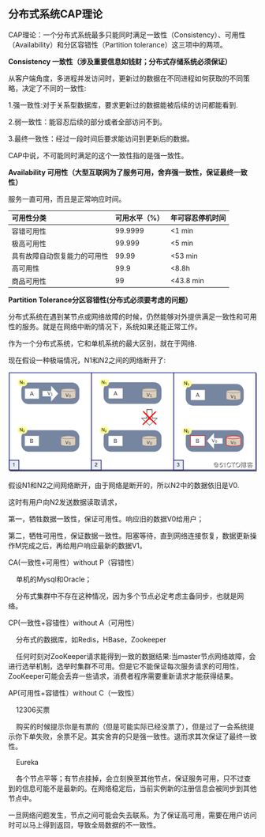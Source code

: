 ## 分布式系统CAP理论

CAP理论：一个分布式系统最多只能同时满足一致性（Consistency）、可用性（Availability）和分区容错性（Partition tolerance）这三项中的两项。

**Consistency 一致性（涉及重要信息如钱财；分布式存储系统必须保证）**

从客户端角度，多进程并发访问时，更新过的数据在不同进程如何获取的不同策略，决定了不同的一致性:

1.强一致性:对于关系型数据库，要求更新过的数据能被后续的访问都能看到.

2.弱一致性：能容忍后续的部分或者全部访问不到。

3.最终一致性：经过一段时间后要求能访问到更新后的数据。

CAP中说，不可能同时满足的这个一致性指的是强一致性。

**Availability 可用性（大型互联网为了服务可用，舍弃强一致性，保证最终一致性）**

服务一直可用，而且是正常响应时间。

| 可用性分类 | 可用水平（%） | 年可容忍停机时间 |
| :--- | :--- | :--- |
| 容错可用性 | 99.9999 | &lt;1 min |
| 极高可用性 | 99.999 | &lt;5 min |
| 具有故障自动恢复能力的可用性 | 99.99 | &lt;53 min |
| 高可用性 | 99.9 | &lt;8.8h |
| 商品可用性 | 99 | &lt;43.8 min |

**Partition Tolerance分区容错性\(分布式必须要考虑的问题）**

分布式系统在遇到某节点或网络故障的时候，仍然能够对外提供满足一致性和可用性的服务。就是在网络中断的情况下，系统如果还能正常工作。

作为一个分布式系统，它和单机系统的最大区别，就在于网络.

现在假设一种极端情况，N1和N2之间的网络断开了:

![img](/static/image/1534597032402489.png)

假设N1和N2之间网络断开，由于网络是断开的，所以N2中的数据依旧是V0.

这时有用户向N2发送数据读取请求，

第一，牺牲数据一致性，保证可用性。响应旧的数据V0给用户；

第二，牺牲可用性，保证数据一致性。阻塞等待，直到网络连接恢复，数据更新操作M完成之后，再给用户响应最新的数据V1。

CA\(一致性+可用性）without P（容错性）

    单机的Mysql和Oracle；

    分布式集群中不存在这种情况，因为多个节点必定考虑主备同步，也就是网络。

CP\(一致性+容错性）without A（可用性）

    分布式的数据库，如Redis，HBase，Zookeeper

    任何时刻对ZooKeeper请求能得到一致的数据结果:当master节点网络故障，会进行选举机制，选举时集群不可用。但是它不能保证每次服务请求的可用性，ZooKeeper可能会丢弃一些请求，消费者程序需要重新请求才能获得结果。

AP\(可用性+容错性）without C（一致性）

    12306买票

    购买的时候提示你是有票的（但是可能实际已经没票了），但是过了一会系统提示你下单失败，余票不足。其实舍弃的只是强一致性。退而求其次保证了最终一致性。

    Eureka

    各个节点平等；有节点挂掉，会立刻换至其他节点，保证服务可用，只不过查到的信息可能不是最新的。在网络稳定后，当前实例新的注册信息会被同步到其他节点中。

一旦网络问题发生，节点之间可能会失去联系。为了保证高可用，需要在用户访问时可以马上得到返回，导致全局数据的不一致性。

  


  


